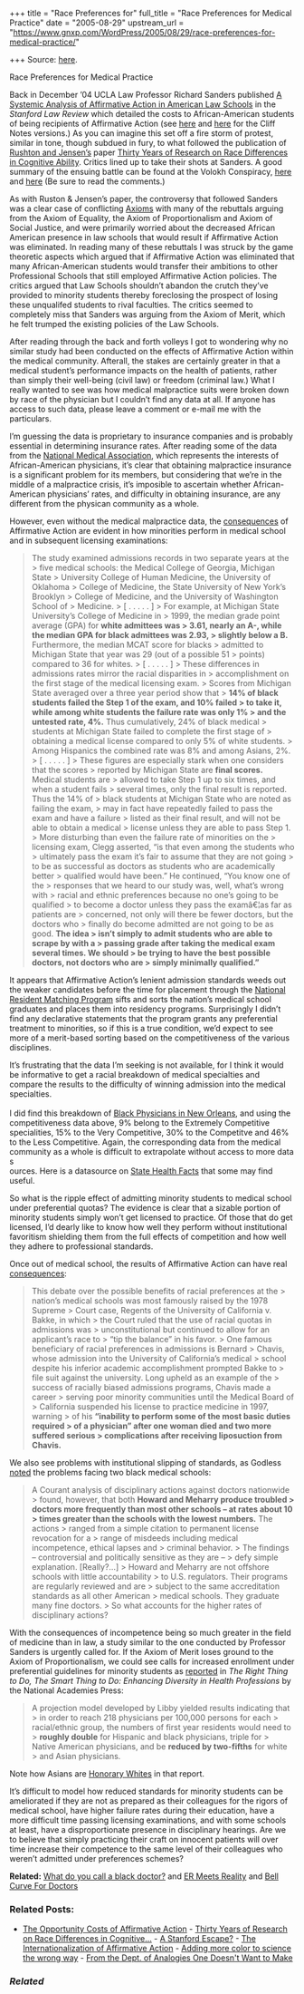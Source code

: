 +++
title = "Race Preferences for"
full_title = "Race Preferences for Medical Practice"
date = "2005-08-29"
upstream_url = "https://www.gnxp.com/WordPress/2005/08/29/race-preferences-for-medical-practice/"

+++
Source: [here](https://www.gnxp.com/WordPress/2005/08/29/race-preferences-for-medical-practice/).

Race Preferences for Medical Practice

Back in December ’04 UCLA Law Professor Richard Sanders published [A Systemic Analysis of Affirmative Action in American Law Schools](http://www.law.ucla.edu/sander/Systemic/final/SanderFINAL.pdf) in the *Stanford Law Review* which detailed the costs to African-American students of being recipients of Affirmative Action (see [here](http://writ.news.findlaw.com/amar/20050107.html) and [here](http://writ.news.findlaw.com/amar/20050120.html) for the Cliff Notes versions.) As you can imagine this set off a fire storm of protest, similar in tone, though subdued in fury, to what followed the publication of [Rushton and Jensen’s](https://www.gnxp.com/MT2/archives/003930.html) paper [Thirty Years of Research on Race Differences in Cognitive Ability](http://www.ssc.uwo.ca/psychology/faculty/rushtonpdfs/PPPL1.pdf). Critics lined up to take their shots at Sanders. A good summary of the ensuing battle can be found at the Volokh Conspiracy, [here](http://volokh.com/posts/1118273427.shtml) and [here](http://volokh.com/posts/1114895783.shtml) (Be sure to read the comments.)

As with Ruston & Jensen’s paper, the controversy that followed Sanders was a clear case of conflicting [Axioms](https://www.gnxp.com/MT2/archives/001707.html) with many of the rebuttals arguing from the Axiom of Equality, the Axiom of Proportionalism and Axiom of Social Justice, and were primarily worried about the decreased African American presence in law schools that would result if Affirmative Action was eliminated. In reading many of these rebuttals I was struck by the game theoretic aspects which argued that if Affirmative Action was eliminated that many African-American students would transfer their ambitions to other Professional Schools that still employed Affirmative Action policies. The critics argued that Law Schools shouldn’t abandon the crutch they’ve provided to minority students thereby foreclosing the prospect of losing these unqualifed students to rival faculties. The critics seemed to completely miss that Sanders was arguing from the Axiom of Merit, which he felt trumped the existing policies of the Law Schools.

After reading through the back and forth volleys I got to wondering why no similar study had been conducted on the effects of Affirmative Action within the medical community. Afterall, the stakes are certainly greater in that a medical student’s performance impacts on the health of patients, rather than simply their well-being (civil law) or freedom (criminal law.) What I really wanted to see was how medical malpractice suits were broken down by race of the physician but I couldn’t find any data at all. If anyone has access to such data, please leave a comment or e-mail me with the particulars.

I’m guessing the data is proprietary to insurance companies and is probably essential in determining insurance rates. After reading some of the data from the [National Medical Association](http://www.nmanet.org/pr_042104.htm), which represents the interests of African-American physicians, it’s clear that obtaining malpractice insurance is a significant problem for its members, but considering that we’re in the middle of a malpractice crisis, it’s imposible to ascertain whether African-American physicians’ rates, and difficulty in obtaining insurance, are any different from the physican community as a whole.

However, even without the medical malpractice data, the [consequences](http://www.academia.org/campus_reports/2001/sept_2001_3.html) of Affirmative Action are evident in how minorities perform in medical school and in subsequent licensing examinations:

> The study examined admissions records in two separate years at the > five medical schools: the Medical College of Georgia, Michigan State > University College of Human Medicine, the University of Oklahoma > College of Medicine, the State University of New York’s Brooklyn > College of Medicine, and the University of Washington School of > Medicine. >
> \[ . . . . . \] >
> For example, at Michigan State University’s College of Medicine in > 1999, the median grade point average (GPA) for **white admittees was > 3.61, nearly an A-, while the median GPA for black admittees was 2.93, > slightly below a B.** Furthermore, the median MCAT score for blacks > admitted to Michigan State that year was 29 (out of a possible 51 > points) compared to 36 for whites. >
> \[ . . . . . \] >
> These differences in admissions rates mirror the racial disparities in > accomplishment on the first stage of the medical licensing exam. > Scores from Michigan State averaged over a three year period show that > **14% of black students failed the Step 1 of the exam, and 10% failed > to take it, while among white students the failure rate was only 1% > and the untested rate, 4%.** Thus cumulatively, 24% of black medical > students at Michigan State failed to complete the first stage of > obtaining a medical license compared to only 5% of white students. > Among Hispanics the combined rate was 8% and among Asians, 2%. >
> \[ . . . . . \] >
> These figures are especially stark when one considers that the scores > reported by Michigan State are **final scores.** Medical students are > allowed to take Step 1 up to six times, and when a student fails > several times, only the final result is reported. Thus the 14% of > black students at Michigan State who are noted as failing the exam, > may in fact have repeatedly failed to pass the exam and have a failure > listed as their final result, and will not be able to obtain a medical > license unless they are able to pass Step 1. >
> More disturbing than even the failure rate of minorities on the > licensing exam, Clegg asserted, “is that even among the students who > ultimately pass the exam it’s fair to assume that they are not going > to be as successful as doctors as students who are academically better > qualified would have been.” He continued, “You know one of the > responses that we heard to our study was, well, what’s wrong with > racial and ethnic preferences because no one’s going to be qualified > to become a doctor unless they pass the examâ€¦as far as patients are > concerned, not only will there be fewer doctors, but the doctors who > finally do become admitted are not going to be as good. **The idea > isn’t simply to admit students who are able to scrape by with a > passing grade after taking the medical exam several times. We should > be trying to have the best possible doctors, not doctors who are > simply minimally qualified.”**

It appears that Affirmative Action’s lenient admission standards weeds out the weaker candidates before the time for placement through the [National Resident Matching Program](http://www.nrmp.org/index.html) sifts and sorts the nation’s medical school graduates and places them into residency programs. Surprisingly I didn’t find any declarative statements that the program grants any preferential treatment to minorities, so if this is a true condition, we’d expect to see more of a merit-based sorting based on the competitiveness of the various disciplines.

It’s frustrating that the data I’m seeking is not available, for I think it would be informative to get a racial breakdown of medical specialties and compare the results to the difficulty of winning admission into the medical specialties.  
[](https://www.gnxp.com/blog/uploaded_images/med_specialty_competitiveness_chart-724431.gif)  
I did find this breakdown of [Black Physicians in New Orleans](http://www.theblackmarket.com/OrleanDrs.htm), and using the competitiveness data above, 9% belong to the Extremely Competitive specialities, 15% to the Very Competitive, 30% to the Competitve and 46% to the Less Competitive. Again, the corresponding data from the medical community as a whole is difficult to extrapolate without access to more data s  
ources. Here is a datasource on [State Health Facts](http://www.statehealthfacts.org/cgi-bin/healthfacts.cgi?action=compare&category=Providers+%26+Service+Use&subcategory=Physicians&topic=Nonfederal+Physicians+by+Race) that some may find useful.

So what is the ripple effect of admitting minority students to medical school under preferential quotas? The evidence is clear that a sizable portion of minority students simply won’t get licensed to practice. Of those that do get licensed, I’d dearly like to know how well they perform without institutional favoritism shielding them from the full effects of competition and how well they adhere to professional standards.

Once out of medical school, the results of Affirmative Action can have real [consequences](http://www.academia.org/campus_reports/2001/sept_2001_3.html):

> This debate over the possible benefits of racial preferences at the > nation’s medical schools was most famously raised by the 1978 Supreme > Court case, Regents of the University of California v. Bakke, in which > the Court ruled that the use of racial quotas in admissions was > unconstitutional but continued to allow for an applicant’s race to > “tip the balance” in his favor. >
> One famous beneficiary of racial preferences in admissions is Bernard > Chavis, whose admission into the University of California’s medical > school despite his inferior academic accomplishment prompted Bakke to > file suit against the university. Long upheld as an example of the > success of racially biased admissions programs, Chavis made a career > serving poor minority communities until the Medical Board of > California suspended his license to practice medicine in 1997, warning > of his **“inability to perform some of the most basic duties required > of a physician” after one woman died and two more suffered serious > complications after receiving liposuction from Chavis.**

We also see problems with institutional slipping of standards, as Godless [noted](https://www.gnxp.com/MT2/archives/000698.html) the problems facing two black medical schools:

> A Courant analysis of disciplinary actions against doctors nationwide > found, however, that both **Howard and Meharry produce troubled > doctors more frequently than most other schools – at rates about 10 > times greater than the schools with the lowest numbers.** The actions > ranged from a simple citation to permanent license revocation for a > range of misdeeds including medical incompetence, ethical lapses and > criminal behavior. >
> The findings – controversial and politically sensitive as they are – > defy simple explanation. \[Really?…\] >
> Howard and Meharry are not offshore schools with little accountability > to U.S. regulators. Their programs are regularly reviewed and are > subject to the same accreditation standards as all other American > medical schools. They graduate many fine doctors. >
> So what accounts for the higher rates of disciplinary actions?

With the consequences of incompetence being so much greater in the field of medicine than in law, a study similar to the one conducted by Professor Sanders is urgently called for. If the Axiom of Merit loses ground to the Axiom of Proportionalism, we could see calls for increased enrollment under preferential guidelines for minority students as [reported](http://www.nap.edu/openbook/0309076145/html/62.html) in *The Right Thing to Do, The Smart Thing to Do: Enhancing Diversity in Health Professions* by the National Academies Press:

> A projection model developed by Libby yielded results indicating that > in order to reach 218 physicians per 100,000 persons for each > racial/ethnic group, the numbers of first year residents would need to > **roughly double** for Hispanic and black physicians, triple for > Native American physicians, and be **reduced by two-fifths** for white > and Asian physicians.

Note how Asians are [Honorary Whites](https://www.gnxp.com/MT2/archives/001809.html) in that report.

It’s difficult to model how reduced standards for minority students can be ameliorated if they are not as prepared as their colleagues for the rigors of medical school, have higher failure rates during their education, have a more difficult time passing licensing examinations, and with some schools at least, have a disproportionate presence in disciplinary hearings. Are we to believe that simply practicing their craft on innocent patients will over time increase their competence to the same level of their colleagues who weren’t admitted under preferences schemes?

**Related:** [What do you call a black doctor?](https://www.gnxp.com/MT2/archives/001391.html) and [ER Meets Reality](https://www.gnxp.com/MT2/archives/001626.html) and [Bell Curve For Doctors](https://www.gnxp.com/MT2/archives/003384.html)

### Related Posts:

- [The Opportunity Costs of Affirmative
  Action](https://www.gnxp.com/WordPress/2005/06/16/the-opportunity-costs-of-affirmative-action/) - [Thirty Years of Research on Race Differences in
  Cognitive…](https://www.gnxp.com/WordPress/2005/04/25/thirty-years-of-research-on-race-differences-in-cognitive-ability/) - [A Stanford
  Escape?](https://www.gnxp.com/WordPress/2009/02/17/a-stanford-escape/) - [The Internationalization of Affirmative
  Action](https://www.gnxp.com/WordPress/2005/02/25/the-internationalization-of-affirmative-action/) - [Adding more color to science the wrong
  way](https://www.gnxp.com/WordPress/2013/01/23/adding-more-color-to-science-the-wrong-way/) - [From the Dept. of Analogies One Doesn't Want to
  Make](https://www.gnxp.com/WordPress/2005/01/16/from-the-dept-of-analogies-one-doesn-t-want-to-make/)

### *Related*

[](https://www.addtoany.com/add_to/facebook?linkurl=https%3A%2F%2Fwww.gnxp.com%2FWordPress%2F2005%2F08%2F29%2Frace-preferences-for-medical-practice%2F&linkname=Race%20Preferences%20for%20Medical%20Practice "Facebook")[](https://www.addtoany.com/add_to/twitter?linkurl=https%3A%2F%2Fwww.gnxp.com%2FWordPress%2F2005%2F08%2F29%2Frace-preferences-for-medical-practice%2F&linkname=Race%20Preferences%20for%20Medical%20Practice "Twitter")[](https://www.addtoany.com/add_to/email?linkurl=https%3A%2F%2Fwww.gnxp.com%2FWordPress%2F2005%2F08%2F29%2Frace-preferences-for-medical-practice%2F&linkname=Race%20Preferences%20for%20Medical%20Practice "Email")[](https://www.addtoany.com/share)
